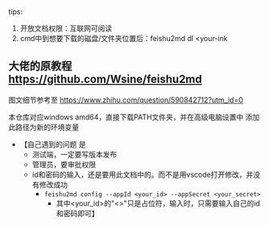 tips:
1. 开放文档权限：互联网可阅读
2. cmd中到想要下载的磁盘/文件夹位置后：feishu2md dl <your-ink

## 大佬的原教程 https://github.com/Wsine/feishu2md

图文细节参考至
https://www.zhihu.com/question/590842712?utm_id=0 

本仓库对应windows amd64，直接下载PATH文件夹，并在高级电脑设置中 添加此路径为新的环境变量

- 【自己遇到的问题 是
  - 测试端，一定要写版本发布
  - 管理员，要审批权限
  - id和密码的输入，还是要用此文档中的。而不是用vscode打开修改，并没有修改成功
    - `feishu2md config --appId <your_id> --appSecret <your_secret>` 
      - 其中<your_id>的"<>"只是占位符，输入时，只需要输入自己的id和密码即可】
